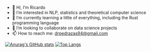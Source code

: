 - 👋 Hi, I’m Ricardo
- 👀 I’m interested in NLP, statistics and theoretical computer science
- 🌱 I’m currently learning a little of everything, including the Rust programming language
- 💞️ I’m looking to collaborate on data science projects
- 📫 How to reach me: drpedrazas94@gmail.com

[![Anurag's GitHub stats](https://github-readme-stats.vercel.app/api?username=drpedrazas)](https://github.com/drpedrazas/github-readme-stats)
[![Top Langs](https://github-readme-stats.vercel.app/api/top-langs/?username=drpedrazas)](https://github.com/drpedrazas/github-readme-stats)
<!---
drpedrazas/drpedrazas is a ✨ special ✨ repository because its `README.md` (this file) appears on your GitHub profile.
You can click the Preview link to take a look at your changes.
--->
